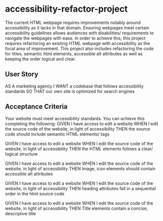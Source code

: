 # accessibility-refactor-project
The current HTML webpage requires improvements notably around accessibility as it lacks in that domain. Ensuring webpages meet certain accessibility guidelines allows audiences with disabilities/ requirements to navigate the webpages with ease. In order to achieve this, this project requires refactoring an existing HTML webpage with accessibility as the focal area of improvement. This project also includes refactoring the code for titles, semantic html elements, accessible alt attributes as well as keeping the order logical and clear. 

## User Story

AS A marketing agency
I WANT a codebase that follows accessibility standards
SO THAT our own site is optimized for search engines

## Acceptance Criteria
Your website must meet accessibility standards. You can achieve this completing the following:
GIVEN I have access to edit a website
WHEN I edit the source code of the website, in light of accessibility
THEN the source code should include semantic HTML elements/ tags

GIVEN I have access to edit a website
WHEN I edit the source code of the website, in light of accessibility
THEN the HTML elements follows a clear/ logical structure

GIVEN I have access to edit a website
WHEN I edit the source code of the website, in light of accessibility
THEN Image, icon elements should contain accessible alt attributes

GIVEN I have access to edit a website
WHEN I edit the source code of the website, in light of accessibility
THEN heading attributes fall in a sequential order in the html source code

GIVEN I have access to edit a website
WHEN I edit the source code of the website, in light of accessibility
THEN Title elements contain a concise, descriptive title
